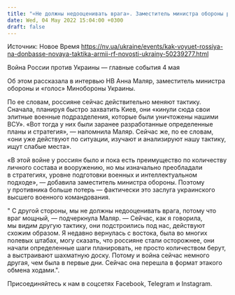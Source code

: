 ```yaml
---
title: "«Не должны недооценивать врага». Заместитель министра обороны рассказала НВ, как изменилась тактика россиян после провала под Киевом"
date: Wed, 04 May 2022 15:04:00 +0300
draft: false
---
```

Источник: Новое Время https://nv.ua/ukraine/events/kak-voyuet-rossiya-na-donbasse-novaya-taktika-armii-rf-novosti-ukrainy-50239277.html


Война России против Украины — главные события 4 мая

Об этом рассказала в интервью НВ Анна Маляр, заместитель министра обороны и «голос» Минобороны Украины.

По ее словам, россияне сейчас действительно меняют тактику. Сначала, планируя быстро захватить Киев, они «кинули сюда свои элитные военные подразделения, которые были уничтожены нашими ВСУ». «Вот тогда у них были заранее разработанные определенные планы и стратегия», — напомнила Маляр. Сейчас же, по ее словам, «они уже действуют по ситуации, изучают и анализируют нашу тактику, ищут слабые места».

«В этой войне у россиян было и пока есть преимущество по количеству личного состава и вооружению, но мы изначально преобладали в стратегиях, уровне подготовки военных и интеллектуальном подходе», — добавила заместитель министра обороны. Поэтому у противника больше потерь — фактически это заслуга украинского высшего военного командования.

" С другой стороны, мы не должны недооценивать врага, потому что враг мощный, — подчеркнула Маляр. — Сейчас, как я говорила, мы видим другую тактику, они подстроились под нас, действуют схожим образом. Я недавно вернулась с востока, была во многих полевых штабах, могу сказать, что россияне стали осторожнее, они начали определенные шаги планировать, не просто количеством берут, а выстраивают шахматную доску. Потому и война сейчас немного другая, чем была в первые дни. Сейчас она перешла в формат этакого обмена ходами.".

Присоединяйтесь к нам в соцсетях Facebook, Telegram и Instagram.
